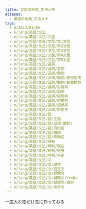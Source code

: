 ```yaml
---
title: 英語の勉強_文法メモ
aliases:
  - 英語の勉強_文法メモ
tags:
  - d/2023/01/06
  - n/lang/英語/文法
  - n/lang/英語/文法/文型
  - n/lang/英語/文法/文型/第1文型
  - n/lang/英語/文法/文型/第2文型
  - n/lang/英語/文法/文型/第3文型
  - n/lang/英語/文法/文型/第4文型
  - n/lang/英語/文法/文型/第5文型
  - n/lang/英語/文法/品詞
  - n/lang/英語/文法/品詞/名詞
  - n/lang/英語/文法/品詞/動詞
  - n/lang/英語/文法/品詞/動詞/使役動詞
  - n/lang/英語/文法/品詞/動詞/知覚動詞
  - n/lang/英語/文法/品詞/形容詞
  - n/lang/英語/文法/品詞/副詞
  - n/lang/英語/文法/品詞/疑問詞
  - n/lang/英語/文法/品詞/前置詞
  - n/lang/英語/文法/品詞/接続詞
  - n/lang/英語/文法/品詞/限定子
  - n/lang/英語/文法/語
  - n/lang/英語/文法/語/主語
  - n/lang/英語/文法/語/述語(動詞)
  - n/lang/英語/文法/語/目的語
  - n/lang/英語/文法/語/補語
  - n/lang/英語/文法/語/修飾語
  - n/lang/英語/文法/時制
  - n/lang/英語/文法/時制/現在
  - n/lang/英語/文法/時制/過去
  - n/lang/英語/文法/時制/未来
  - n/lang/英語/文法/文
  - n/lang/英語/文法/文/通常
  - n/lang/英語/文法/文/否定文
  - n/lang/英語/文法/文/疑問文
  - n/lang/英語/文法/文/疑問文/YesNo
  - n/lang/英語/文法/文/疑問文/選択
  - n/lang/英語/文法/文/命令文
---
```



一応入れ物だけ先に作ってみる
